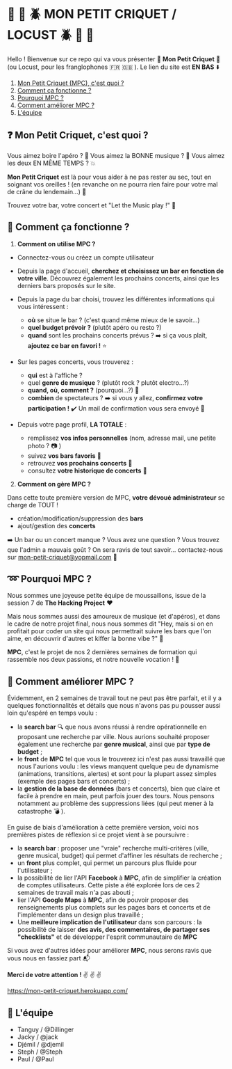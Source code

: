 # :bug: :ant: :beetle: MON PETIT CRIQUET / LOCUST :beetle: :ant: :bug:

Hello ! Bienvenue sur ce repo qui va vous présenter :tada: **Mon Petit Criquet** :tada: (ou Locust, pour les franglophones :fr: :uk: ). Le lien du site est **EN BAS** :arrow_down:

1. [Mon Petit Criquet (MPC), c'est quoi ?](#mpc)
2. [Comment ça fonctionne ?](#how)
3. [Pourquoi MPC ?](#why)
4. [Comment améliorer MPC ?](#next)
5. [L'équipe](#team)

## :question: Mon Petit Criquet, c'est quoi ? <a name="mpc"></a> 

Vous aimez boire l'apéro ? :beers:
Vous aimez la BONNE musique ?  :musical_note:
Vous aimez les deux EN MÊME TEMPS ? :boom:

**Mon Petit Criquet** est là pour vous aider à ne pas rester au sec, tout en soignant vos oreilles ! (en revanche on ne pourra rien faire pour votre mal de crâne du lendemain...) :pill:

Trouvez votre bar, votre concert et "Let the Music play !" :guitar:

## :wrench: Comment ça fonctionne ? <a name="how"></a> 

1. **Comment on utilise MPC ?**

 - Connectez-vous ou créez un compte utilisateur
 - Depuis la page d'accueil, **cherchez et choisissez un bar en fonction de votre ville**. Découvrez également les prochains concerts, ainsi que les derniers bars proposés sur le site. 

 - Depuis la page du bar choisi, trouvez les différentes informations qui vous intéressent :
 	- **où** se situe le bar ? (c'est quand même mieux de le savoir...)
 	- **quel budget prévoir ?** (plutôt apéro ou resto ?)
 	- **quand** sont les prochains concerts prévus ?
 	:arrow_right: si ça vous plaît, **ajoutez ce bar en favori !** :star:

 - Sur les pages concerts, vous trouverez :
 	- **qui** est à l'affiche ?
 	- quel **genre de musique** ? (plutôt rock ? plutôt electro...?)
 	- **quand, où, comment ?** (pourquoi...?) :calendar:
 	- **combien** de spectateurs ?
 	:arrow_right: si vous y allez, **confirmez votre participation !** :heavy_check_mark: Un mail de confirmation vous sera envoyé :email:

 - Depuis votre page profil, **LA TOTALE** :
 	- remplissez **vos infos personnelles** (nom, adresse mail, une petite photo ? :camera: )
 	- suivez **vos bars favoris** :beer:
 	- retrouvez **vos prochains concerts** :date:
 	- consultez **votre historique de concerts** :scroll: 
 

2. **Comment on gère MPC ?**

Dans cette toute première version de MPC, **votre dévoué administrateur** se charge de TOUT !

- création/modification/suppression des **bars**
- ajout/gestion des **concerts**

:arrow_right: Un bar ou un concert manque ? Vous avez une question ? Vous trouvez que l'admin a mauvais goût ? On sera ravis de tout savoir... contactez-nous sur mon-petit-criquet@yopmail.com :love_letter:


## :loop: Pourquoi MPC ? <a name="why"></a> 

Nous sommes une joyeuse petite équipe de moussaillons, issue de la session 7 de **The Hacking Project** :hearts:

Mais nous sommes aussi des amoureux de musique (et d'apéros), et dans le cadre de notre projet final, nous nous sommes dit "Hey, mais si on en profitait pour coder un site qui nous permettrait suivre les bars que l'on aime, en découvrir d'autres et kiffer la bonne vibe ?" :thinking:

**MPC**, c'est le projet de nos 2 dernières semaines de formation qui rassemble nos deux passions, et notre nouvelle vocation ! :sparkling_heart:


## :rocket: Comment améliorer MPC ? <a name="next"></a> 

Évidemment, en 2 semaines de travail tout ne peut pas être parfait, et il y a quelques fonctionnalités et détails que nous n'avons pas pu pousser aussi loin qu'espéré en temps voulu :
 - la **search bar** :mag: que nous avons réussi à rendre opérationnelle en proposant une recherche par ville. Nous aurions souhaité proposer également une recherche par **genre musical**, ainsi que par **type de budget** ;
 - le **front** de **MPC** tel que vous le trouverez ici n'est pas aussi travaillé que nous l'aurions voulu : les views manquent quelque peu de dynamisme (animations, transitions, alertes) et sont pour la plupart assez simples (exemple des pages bars et concerts) ;
 - la **gestion de la base de données** (bars et concerts), bien que claire et facile à prendre en main, peut parfois jouer des tours. Nous pensons notamment au problème des suppressions liées (qui peut mener à la catastrophe :bomb: ).

En guise de biais d'amélioration à cette première version, voici nos premières pistes de réflexion si ce projet vient à se poursuivre :
 - la **search bar** : proposer une "vraie" recherche multi-critères (ville, genre musical, budget) qui permet d'affiner les résultats de recherche ;
 - un **front** plus complet, qui permet un parcours plus fluide pour l'utilisateur ;
 - la possibilité de lier l'API **Facebook** à **MPC**, afin de simplifier la création de comptes utilisateurs. Cette piste a été explorée lors de ces 2 semaines de travail mais n'a pas abouti ;
 - lier l'API **Google Maps** à **MPC**, afin de pouvoir proposer des renseignements plus complets sur les pages bars et concerts et de l'implémenter dans un design plus travaillé ;
 - Une **meilleure implication de l'utilisateur** dans son parcours : la possibilité de laisser **des avis, des commentaires, de partager ses "checklists"** et de développer l'esprit communautaire de **MPC**

 Si vous avez d'autres idées pour améliorer **MPC**, nous serons ravis que vous nous en fassiez part :mailbox_with_mail:


**Merci de votre attention !** :v: :v: :v:

https://mon-petit-criquet.herokuapp.com/

## :running_shirt_with_sash: L'équipe <a name="team"></a> 

- Tanguy / @Dillinger 
- Jacky / @jack 
- Djémil / @djemil 
- Steph / @Steph 
- Paul / @Paul 

